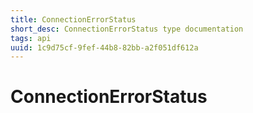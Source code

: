 ```yaml
---
title: ConnectionErrorStatus
short_desc: ConnectionErrorStatus type documentation
tags: api
uuid: 1c9d75cf-9fef-44b8-82bb-a2f051df612a
---
```


# ConnectionErrorStatus

